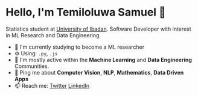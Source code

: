 # Hello, I'm Temiloluwa Samuel 👋

Statistics student at [University of Ibadan](https://www.ui.edu.ng/). Software Developer with interest in ML Research and Data Engineering.

- 🌱 I'm currently studying to become a ML researcher
- ⚙️ Using: `.py`, `.js`
- 💬 I'm mostly active within the **Machine Learning** and **Data Engineering** Communities.
- 💬 Ping me about **Computer Vision**, **NLP**, **Mathematics**, **Data Driven Apps**
- 📫 Reach me: [Twitter](https://twitter.com/stemitom_) [LinkedIn](linkedin.com/in/stemitom)
